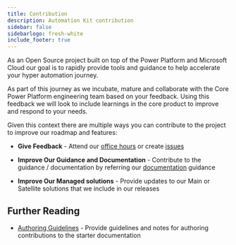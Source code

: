 ```yaml
---
title: Contribution
description: Automation Kit contribution
sidebar: false
sidebarlogo: fresh-white
include_footer: true
---
```


As an Open Source project built on top of the Power Platform and Microsoft Cloud our goal is to rapidly provide tools and guidance to help accelerate your hyper automation journey.

As part of this journey as we incubate, mature and collaborate with the Core Power Platform engineering team based on your feedback. Using this feedback we will look to include learnings in the core product to improve and respond to your needs.

Given this context there are multiple ways you can contribute to the project to improve our roadmap and features:

- **Give Feedback** - Attend our [office hours](/office-hours) or create [issues](/contribution/feedback)

- **Improve Our Guidance and Documentation** - Contribute to the guidance / documentation by referring our [documentation](/contribution/documentation) guidance

- **Improve Our Managed solutions** - Provide updates to our Main or Satellite solutions that we include in our releases

## Further Reading

- [Authoring Guidelines](/contribution/authoring) - Provide guidelines and notes for authoring contributions to the starter documentation
